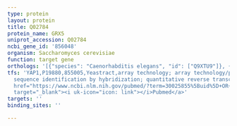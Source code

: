 ```yaml
---
type: protein
layout: protein
title: Q02784
protein_name: GRX5
uniprot_accession: Q02784
ncbi_gene_id: '856048'
organism: Saccharomyces cerevisiae
function: target gene
orthologs: '[{"species": "Caenorhabditis elegans", "id": ["Q9XTU9"]}, {"species": "Mus musculus", "id": ["Q80Y14"]}, {"species": "Rattus norvegicus", "id": ["D4ADD7"]}]'
tfs: 'YAP1,P19880,855005,Yeastract,array technology; array technology/partial DNA
  sequence identification by hybridization; quantitative reverse transcription pcr,&ensp;<a
  href="https://www.ncbi.nlm.nih.gov/pubmed/?term=30025855%5Buid%5D+OR+18627600%5Buid%5D+OR+24170807%5Buid%5D"
  target="_blank"><i uk-icon="icon: link"></i>Pubmed</a>'
targets: ''
binding_sites: ''

---
```

